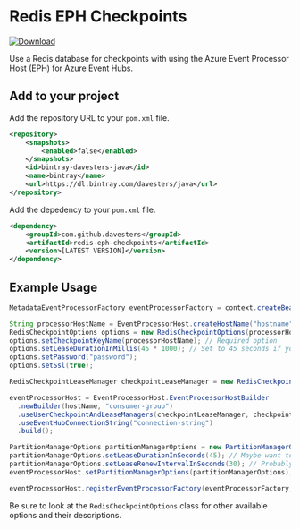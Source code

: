 # Redis EPH Checkpoints

[ ![Download](https://api.bintray.com/packages/davesters/java/redis-eph-checkpoints/images/download.svg) ](https://bintray.com/davesters/java/redis-eph-checkpoints/_latestVersion)

Use a Redis database for checkpoints with using the Azure Event Processor Host (EPH) for Azure Event Hubs.

## Add to your project

Add the repository URL to your `pom.xml` file.

```xml
<repository>
    <snapshots>
        <enabled>false</enabled>
    </snapshots>
    <id>bintray-davesters-java</id>
    <name>bintray</name>
    <url>https://dl.bintray.com/davesters/java</url>
</repository>
```

Add the depedency to your `pom.xml` file.

```xml
<dependency>
    <groupId>com.github.davesters</groupId>
    <artifactId>redis-eph-checkpoints</artifactId>
    <version>[LATEST VERSION]</version>
</dependency>
```

## Example Usage

```java
MetadataEventProcessorFactory eventProcessorFactory = context.createBean(YourProcessorFactoryClass.class);

String processorHostName = EventProcessorHost.createHostName("hostname");
RedisCheckpointOptions options = new RedisCheckpointOptions(processorHostName, "redis.host.name");
options.setCheckpointKeyName(processorHostName); // Required option
options.setLeaseDurationInMillis(45 * 1000); // Set to 45 seconds if you want. Defaults to 30 seconds.
options.setPassword("password");
options.setSsl(true);

RedisCheckpointLeaseManager checkpointLeaseManager = new RedisCheckpointLeaseManager(options);

eventProcessorHost = EventProcessorHost.EventProcessorHostBuilder
  .newBuilder(hostName, "consumer-group")
  .useUserCheckpointAndLeaseManagers(checkpointLeaseManager, checkpointLeaseManager)
  .useEventHubConnectionString("connection-string")
  .build();

PartitionManagerOptions partitionManagerOptions = new PartitionManagerOptions();
partitionManagerOptions.setLeaseDurationInSeconds(45); // Maybe want to set this to match the lease duration set above
partitionManagerOptions.setLeaseRenewIntervalInSeconds(30); // Probably want to set this to a number below the lease duration
eventProcessorHost.setPartitionManagerOptions(partitionManagerOptions);

eventProcessorHost.registerEventProcessorFactory(eventProcessorFactory, options).get();
```

Be sure to look at the `RedisCheckpointOptions` class for other available options and their descriptions.
